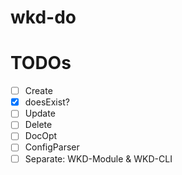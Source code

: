 # wkd-do

# TODOs

- [ ] Create
- [x] doesExist?
- [ ] Update
- [ ] Delete
- [ ] DocOpt
- [ ] ConfigParser
- [ ] Separate: WKD-Module & WKD-CLI
